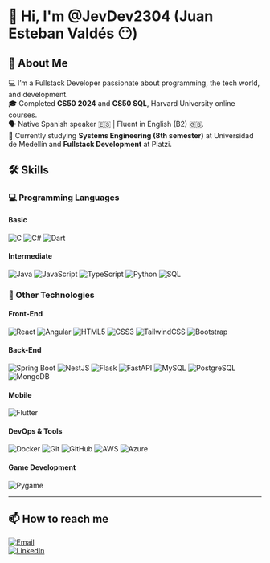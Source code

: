 # 👋 Hi, I'm @JevDev2304 (Juan Esteban Valdés 😶)

## 🚀 About Me
💻 I’m a Fullstack Developer passionate about programming, the tech world, and development.  
🎓 Completed **CS50 2024** and **CS50 SQL**, Harvard University online courses.  
🗣️ Native Spanish speaker 🇪🇸 | Fluent in English (B2) 🇬🇧.  
🎒 Currently studying **Systems Engineering (8th semester)** at Universidad de Medellín and **Fullstack Development** at Platzi.  

## 🛠️ Skills

### 💻 Programming Languages

#### Basic  
![C](https://img.shields.io/badge/C-00599C?style=flat-square&logo=c&logoColor=white)  ![C#](https://img.shields.io/badge/C%23-239120?style=flat-square&logo=c-sharp&logoColor=white)  ![Dart](https://img.shields.io/badge/Dart-0175C2?style=flat-square&logo=dart&logoColor=white)

#### Intermediate  
![Java](https://img.shields.io/badge/Java-ED8B00?style=flat-square&logo=java&logoColor=white)  ![JavaScript](https://img.shields.io/badge/JavaScript-F7DF1E?style=flat-square&logo=javascript&logoColor=black)  ![TypeScript](https://img.shields.io/badge/TypeScript-3178C6?style=flat-square&logo=typescript&logoColor=white)  ![Python](https://img.shields.io/badge/Python-3776AB?style=flat-square&logo=python&logoColor=white)  ![SQL](https://img.shields.io/badge/SQL-4479A1?style=flat-square&logo=postgresql&logoColor=white)

### 🎨 Other Technologies

#### Front-End  
![React](https://img.shields.io/badge/React-61DAFB?style=flat-square&logo=react&logoColor=black)  ![Angular](https://img.shields.io/badge/Angular-DD0031?style=flat-square&logo=angular&logoColor=white)  ![HTML5](https://img.shields.io/badge/HTML5-E34F26?style=flat-square&logo=html5&logoColor=white)  ![CSS3](https://img.shields.io/badge/CSS3-1572B6?style=flat-square&logo=css3&logoColor=white)  ![TailwindCSS](https://img.shields.io/badge/TailwindCSS-06B6D4?style=flat-square&logo=tailwindcss&logoColor=white)  ![Bootstrap](https://img.shields.io/badge/Bootstrap-7952B3?style=flat-square&logo=bootstrap&logoColor=white)

#### Back-End  
![Spring Boot](https://img.shields.io/badge/Spring_Boot-6DB33F?style=flat-square&logo=spring-boot&logoColor=white)  ![NestJS](https://img.shields.io/badge/NestJS-E0234E?style=flat-square&logo=nestjs&logoColor=white)  ![Flask](https://img.shields.io/badge/Flask-000000?style=flat-square&logo=flask&logoColor=white)  ![FastAPI](https://img.shields.io/badge/FastAPI-009688?style=flat-square&logo=fastapi&logoColor=white)  ![MySQL](https://img.shields.io/badge/MySQL-4479A1?style=flat-square&logo=mysql&logoColor=white)  ![PostgreSQL](https://img.shields.io/badge/PostgreSQL-336791?style=flat-square&logo=postgresql&logoColor=white)  ![MongoDB](https://img.shields.io/badge/MongoDB-47A248?style=flat-square&logo=mongodb&logoColor=white)

#### Mobile  
![Flutter](https://img.shields.io/badge/Flutter-02569B?style=flat-square&logo=flutter&logoColor=white)

#### DevOps & Tools  
![Docker](https://img.shields.io/badge/Docker-2496ED?style=flat-square&logo=docker&logoColor=white)  ![Git](https://img.shields.io/badge/Git-F05032?style=flat-square&logo=git&logoColor=white)  ![GitHub](https://img.shields.io/badge/GitHub-181717?style=flat-square&logo=github&logoColor=white)  ![AWS](https://img.shields.io/badge/AWS-232F3E?style=flat-square&logo=amazonaws&logoColor=white)  ![Azure](https://img.shields.io/badge/Azure-0078D4?style=flat-square&logo=microsoft-azure&logoColor=white)

#### Game Development  
![Pygame](https://img.shields.io/badge/Pygame-3776AB?style=flat-square&logo=python&logoColor=white)

---

## 📫 How to reach me
[![Email](https://img.shields.io/badge/Email-jevojob%40gmail.com-DD0031?style=flat-square&logo=gmail&logoColor=white)](mailto:jevojob@gmail.com)  
[![LinkedIn](https://img.shields.io/badge/LinkedIn-Juan%20Esteban%20Valdés%20Ospina-0A66C2?style=flat-square&logo=linkedin&logoColor=white)](https://www.linkedin.com/in/juanesvaldesospina/)
